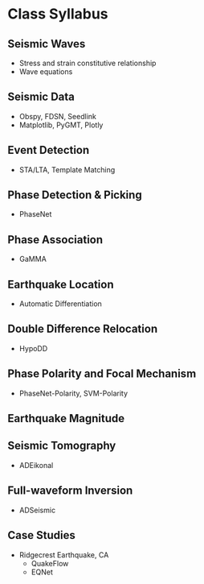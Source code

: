 # Class Syllabus

## Seismic Waves

- Stress and strain constitutive relationship
- Wave equations

## Seismic Data

- Obspy, FDSN, Seedlink
- Matplotlib, PyGMT, Plotly

<!-- ## Signal Processing

- Numpy, Scipy, Pytorch -->

## Event Detection

- STA/LTA, Template Matching

## Phase Detection & Picking

- PhaseNet

## Phase Association

- GaMMA

## Earthquake Location

<!-- - ADEikonal -->
- Automatic Differentiation

## Double Difference Relocation

- HypoDD

## Phase Polarity and Focal Mechanism

- PhaseNet-Polarity, SVM-Polarity

## Earthquake Magnitude

## Seismic Tomography

- ADEikonal

## Full-waveform Inversion

- ADSeismic

## Case Studies

- Ridgecrest Earthquake, CA
    - QuakeFlow
    - EQNet
